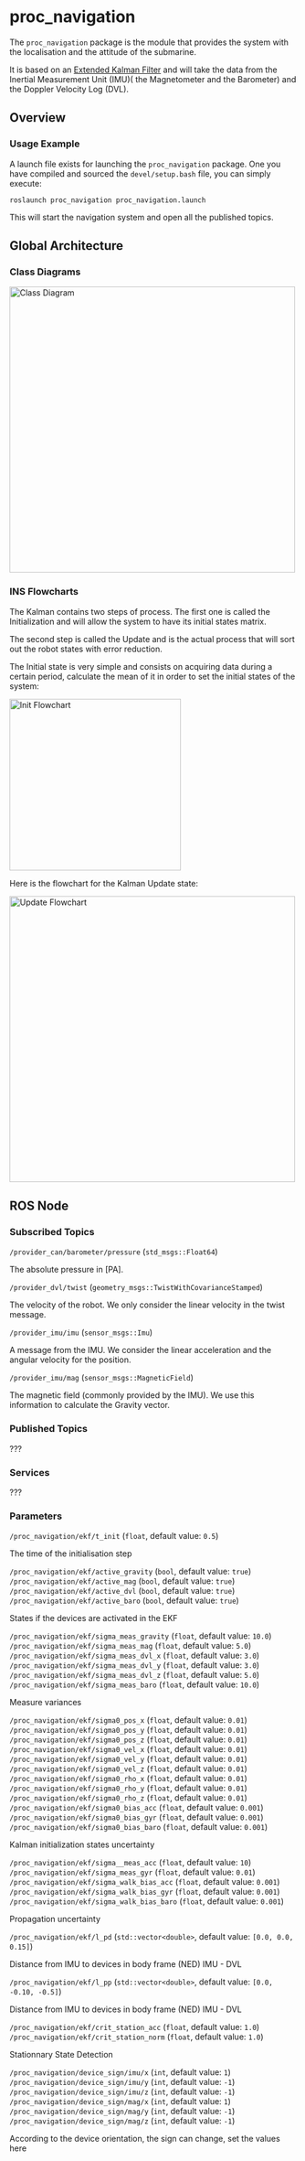 # proc_navigation

The `proc_navigation` package is the module that provides the system with the localisation and the attitude of the submarine.

It is based on an [Extended Kalman Filter](https://en.wikipedia.org/wiki/Extended_Kalman_filter) and will take the data from the Inertial Measurement Unit (IMU)( the Magnetometer and the Barometer) and the Doppler Velocity Log (DVL).

## Overview

### Usage Example

A launch file exists for launching the `proc_navigation` package.
One you have compiled and sourced the `devel/setup.bash` file, you can simply
execute:

	roslaunch proc_navigation proc_navigation.launch

This will start the navigation system and open all the published topics.

## Global Architecture

### Class Diagrams

<img src="/assets/img/ins_class_diagram.png" alt="Class Diagram" style="width: 500px;"/>

### INS Flowcharts

The Kalman contains two steps of process. The first one is called the Initialization and will allow the system to have its initial states matrix.

The second step is called the Update and is the actual process that will sort out the robot states with error reduction.

The Initial state is very simple and consists on acquiring data during a certain period, calculate the mean of it in order to set the initial states of the system:

<img src="/assets/img/ins_init_flowchart.png" alt="Init Flowchart" style="width: 300px;"/>

Here is the flowchart for the Kalman Update state:

<img src="/assets/img/ins_update_flowchart.png" alt="Update Flowchart" style="width: 500px;"/>

## ROS Node

### Subscribed Topics

`/provider_can/barometer/pressure` (`std_msgs::Float64`)

The absolute pressure in [PA].

`/provider_dvl/twist` (`geometry_msgs::TwistWithCovarianceStamped`)

The velocity of the robot.
We only consider the linear velocity in the twist message.

`/provider_imu/imu` (`sensor_msgs::Imu`)

A message from the IMU.
We consider the linear acceleration and the angular velocity for the position.

`/provider_imu/mag` (`sensor_msgs::MagneticField`)

The magnetic field (commonly provided by the IMU).
We use this information to calculate the Gravity vector.

### Published Topics

???

### Services

???

### Parameters

`/proc_navigation/ekf/t_init` (`float`, default value: `0.5`)

The time of the initialisation step

`/proc_navigation/ekf/active_gravity` (`bool`, default value: `true`)  
`/proc_navigation/ekf/active_mag` (`bool`, default value: `true`)  
`/proc_navigation/ekf/active_dvl` (`bool`, default value: `true`)  
`/proc_navigation/ekf/active_baro` (`bool`, default value: `true`)  

States if the devices are activated in the EKF

`/proc_navigation/ekf/sigma_meas_gravity` (`float`, default value: `10.0`)  
`/proc_navigation/ekf/sigma_meas_mag` (`float`, default value: `5.0`)  
`/proc_navigation/ekf/sigma_meas_dvl_x` (`float`, default value: `3.0`)  
`/proc_navigation/ekf/sigma_meas_dvl_y` (`float`, default value: `3.0`)  
`/proc_navigation/ekf/sigma_meas_dvl_z` (`float`, default value: `5.0`)  
`/proc_navigation/ekf/sigma_meas_baro` (`float`, default value: `10.0`)  

Measure variances

`/proc_navigation/ekf/sigma0_pos_x` (`float`, default value: `0.01`)  
`/proc_navigation/ekf/sigma0_pos_y` (`float`, default value: `0.01`)  
`/proc_navigation/ekf/sigma0_pos_z` (`float`, default value: `0.01`)  
`/proc_navigation/ekf/sigma0_vel_x` (`float`, default value: `0.01`)  
`/proc_navigation/ekf/sigma0_vel_y` (`float`, default value: `0.01`)  
`/proc_navigation/ekf/sigma0_vel_z` (`float`, default value: `0.01`)  
`/proc_navigation/ekf/sigma0_rho_x` (`float`, default value: `0.01`)  
`/proc_navigation/ekf/sigma0_rho_y` (`float`, default value: `0.01`)  
`/proc_navigation/ekf/sigma0_rho_z` (`float`, default value: `0.01`)  
`/proc_navigation/ekf/sigma0_bias_acc` (`float`, default value: `0.001`)  
`/proc_navigation/ekf/sigma0_bias_gyr` (`float`, default value: `0.001`)  
`/proc_navigation/ekf/sigma0_bias_baro` (`float`, default value: `0.001`)  

Kalman initialization states uncertainty

`/proc_navigation/ekf/sigma__meas_acc` (`float`, default value: `10`)  
`/proc_navigation/ekf/sigma_meas_gyr` (`float`, default value: `0.01`)  
`/proc_navigation/ekf/sigma_walk_bias_acc` (`float`, default value: `0.001`)  
`/proc_navigation/ekf/sigma_walk_bias_gyr` (`float`, default value: `0.001`)  
`/proc_navigation/ekf/sigma_walk_bias_baro` (`float`, default value: `0.001`)  

Propagation uncertainty

`/proc_navigation/ekf/l_pd` (`std::vector<double>`, default value: `[0.0, 0.0, 0.15]`)  

Distance from IMU to devices in body frame (NED)
IMU - DVL

`/proc_navigation/ekf/l_pp` (`std::vector<double>`, default value: `[0.0, -0.10, -0.5]`)  

Distance from IMU to devices in body frame (NED)
IMU - DVL

`/proc_navigation/ekf/crit_station_acc` (`float`, default value: `1.0`)  
`/proc_navigation/ekf/crit_station_norm` (`float`, default value: `1.0`)  

Stationnary State Detection

`/proc_navigation/device_sign/imu/x` (`int`, default value: `1`)  
`/proc_navigation/device_sign/imu/y` (`int`, default value: `-1`)  
`/proc_navigation/device_sign/imu/z` (`int`, default value: `-1`)  
`/proc_navigation/device_sign/mag/x` (`int`, default value: `1`)  
`/proc_navigation/device_sign/mag/y` (`int`, default value: `-1`)  
`/proc_navigation/device_sign/mag/z` (`int`, default value: `-1`)  

According to the device orientation, the sign can change, set the values here
